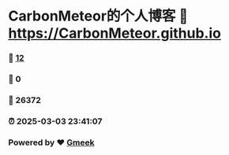 # CarbonMeteor的个人博客 :link: https://CarbonMeteor.github.io 
### :page_facing_up: [12](https://CarbonMeteor.github.io/tag.html) 
### :speech_balloon: 0 
### :hibiscus: 26372 
### :alarm_clock: 2025-03-03 23:41:07 
### Powered by :heart: [Gmeek](https://github.com/Meekdai/Gmeek)
